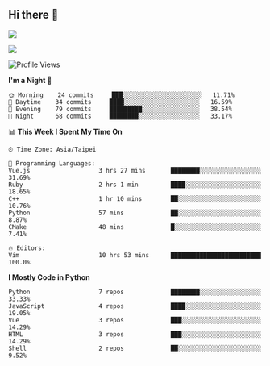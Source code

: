 ## Hi there 👋

![](https://github-readme-stats.vercel.app/api?username=CSY54&theme=nord&show_icons=true)

![](https://github-readme-stats.vercel.app/api/top-langs/?username=CSY54&theme=nord&layout=compact&card_width=445)

<!--START_SECTION:waka-->
![Profile Views](http://img.shields.io/badge/Profile%20Views-2-blue)

**I'm a Night 🦉** 

```text
🌞 Morning    24 commits     ███░░░░░░░░░░░░░░░░░░░░░░   11.71% 
🌆 Daytime    34 commits     ████░░░░░░░░░░░░░░░░░░░░░   16.59% 
🌃 Evening    79 commits     █████████░░░░░░░░░░░░░░░░   38.54% 
🌙 Night      68 commits     ████████░░░░░░░░░░░░░░░░░   33.17%

```


📊 **This Week I Spent My Time On** 

```text
⌚︎ Time Zone: Asia/Taipei

💬 Programming Languages: 
Vue.js                   3 hrs 27 mins       ████████░░░░░░░░░░░░░░░░░   31.69% 
Ruby                     2 hrs 1 min         ████░░░░░░░░░░░░░░░░░░░░░   18.65% 
C++                      1 hr 10 mins        ██░░░░░░░░░░░░░░░░░░░░░░░   10.76% 
Python                   57 mins             ██░░░░░░░░░░░░░░░░░░░░░░░   8.87% 
CMake                    48 mins             █░░░░░░░░░░░░░░░░░░░░░░░░   7.41%

🔥 Editors: 
Vim                      10 hrs 53 mins      █████████████████████████   100.0%

```

**I Mostly Code in Python** 

```text
Python                   7 repos             ████████░░░░░░░░░░░░░░░░░   33.33% 
JavaScript               4 repos             ████░░░░░░░░░░░░░░░░░░░░░   19.05% 
Vue                      3 repos             ███░░░░░░░░░░░░░░░░░░░░░░   14.29% 
HTML                     3 repos             ███░░░░░░░░░░░░░░░░░░░░░░   14.29% 
Shell                    2 repos             ██░░░░░░░░░░░░░░░░░░░░░░░   9.52%

```



<!--END_SECTION:waka-->

<!--
**CSY54/CSY54** is a ✨ _special_ ✨ repository because its `README.md` (this file) appears on your GitHub profile.

Here are some ideas to get you started:

- 🔭 I’m currently working on ...
- 🌱 I’m currently learning ...
- 👯 I’m looking to collaborate on ...
- 🤔 I’m looking for help with ...
- 💬 Ask me about ...
- 📫 How to reach me: ...
- 😄 Pronouns: ...
- ⚡ Fun fact: ...
-->
